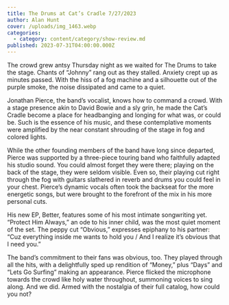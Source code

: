 ```yaml
---
title: The Drums at Cat’s Cradle 7/27/2023
author: Alan Hunt
cover: /uploads/img_1463.webp
categories:
  - category: content/category/show-review.md
published: 2023-07-31T04:00:00.000Z
---
```


The crowd grew antsy Thursday night as we waited for The Drums to take the stage. Chants of “Johnny” rang out as they stalled. Anxiety crept up as minutes passed. With the hiss of a fog machine and a silhouette out of the purple smoke, the noise dissipated and came to a quiet.

Jonathan Pierce, the band’s vocalist, knows how to command a crowd. With a stage presence akin to David Bowie and a sly grin, he made the Cat’s Cradle become a place for headbanging and longing for what was, or could be. Such is the essence of his music, and these contemplative moments were amplified by the near constant shrouding of the stage in fog and colored lights.

While the other founding members of the band have long since departed, Pierce was supported by a three-piece touring band who faithfully adapted his studio sound. You could almost forget they were there; playing on the back of the stage, they were seldom visible. Even so, their playing cut right through the fog with guitars slathered in reverb and drums you could feel in your chest. Pierce’s dynamic vocals often took the backseat for the more energetic songs, but were brought to the forefront of the mix in his more personal cuts.

His new EP, Better, features some of his most intimate songwriting yet. “Protect Him Always,” an ode to his inner child, was the most quiet moment of the set. The peppy cut “Obvious,” expresses epiphany to his partner: “Cuz everything inside me wants to hold you / And I realize it’s obvious that I need you.”

The band’s commitment to their fans was obvious, too. They played through all the hits, with a delightfully sped up rendition of “Money,” plus “Days” and “Lets Go Surfing” making an appearance. Pierce flicked the microphone towards the crowd like holy water throughout, summoning voices to sing along. And we did. Armed with the nostalgia of their full catalog, how could you not?
